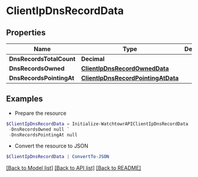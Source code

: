 # ClientIpDnsRecordData
## Properties

Name | Type | Description | Notes
------------ | ------------- | ------------- | -------------
**DnsRecordsTotalCount** | **Decimal** |  | 
**DnsRecordsOwned** | [**ClientIpDnsRecordOwnedData**](ClientIpDnsRecordOwnedData.md) |  | 
**DnsRecordsPointingAt** | [**ClientIpDnsRecordPointingAtData**](ClientIpDnsRecordPointingAtData.md) |  | 

## Examples

- Prepare the resource
```powershell
$ClientIpDnsRecordData = Initialize-WatchtowrAPIClientIpDnsRecordData  -DnsRecordsTotalCount null `
 -DnsRecordsOwned null `
 -DnsRecordsPointingAt null
```

- Convert the resource to JSON
```powershell
$ClientIpDnsRecordData | ConvertTo-JSON
```

[[Back to Model list]](../README.md#documentation-for-models) [[Back to API list]](../README.md#documentation-for-api-endpoints) [[Back to README]](../README.md)

